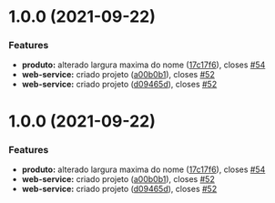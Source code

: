 # 1.0.0 (2021-09-22)


### Features

* **produto:** alterado largura maxima do nome ([17c17f6](https://dev.azure.com/willianluiszuqui/Produto/_git/Produto/commit/17c17f675623c7d785e5f5e06403749e1619d602)), closes [#54](https://dev.azure.com/willianluiszuqui/Produto/_git/Produto/issues/54)
* **web-service:** criado projeto ([a00b0b1](https://dev.azure.com/willianluiszuqui/Produto/_git/Produto/commit/a00b0b1be98bc76921b992127c1e3c1b577967b1)), closes [#52](https://dev.azure.com/willianluiszuqui/Produto/_git/Produto/issues/52)
* **web-service:** criado projeto ([d09465d](https://dev.azure.com/willianluiszuqui/Produto/_git/Produto/commit/d09465d8b1ed2ceb89f621bbe1b8994b293425b8)), closes [#52](https://dev.azure.com/willianluiszuqui/Produto/_git/Produto/issues/52)

# 1.0.0 (2021-09-22)


### Features

* **produto:** alterado largura maxima do nome ([17c17f6](https://dev.azure.com/willianluiszuqui/Produto/_git/Produto/commit/17c17f675623c7d785e5f5e06403749e1619d602)), closes [#54](https://dev.azure.com/willianluiszuqui/Produto/_git/Produto/issues/54)
* **web-service:** criado projeto ([a00b0b1](https://dev.azure.com/willianluiszuqui/Produto/_git/Produto/commit/a00b0b1be98bc76921b992127c1e3c1b577967b1)), closes [#52](https://dev.azure.com/willianluiszuqui/Produto/_git/Produto/issues/52)
* **web-service:** criado projeto ([d09465d](https://dev.azure.com/willianluiszuqui/Produto/_git/Produto/commit/d09465d8b1ed2ceb89f621bbe1b8994b293425b8)), closes [#52](https://dev.azure.com/willianluiszuqui/Produto/_git/Produto/issues/52)
